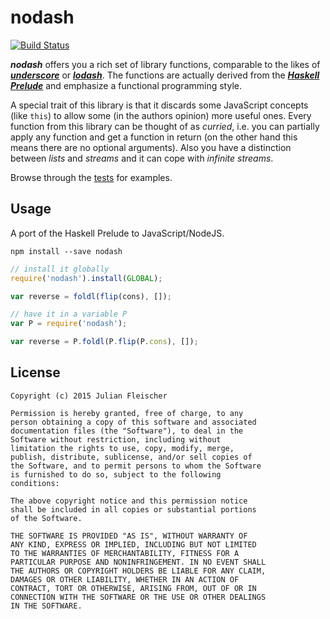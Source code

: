 nodash
======

[![Build Status](https://travis-ci.org/scravy/nodash.svg?branch=master)](https://travis-ci.org/scravy/nodash)

***nodash*** offers you a rich set of library functions, comparable to
the likes of [***underscore***](http://underscorejs.org/)
or [***lodash***](https://lodash.com/).
The functions are actually derived
from the [***Haskell Prelude***](https://hackage.haskell.org/package/base-4.7.0.0/docs/Prelude.html)
and emphasize a functional programming style.

A special
trait of this library is that it discards some JavaScript concepts (like
`this`) to allow some (in the authors opinion) more useful ones. Every function
from this library can be thought of as *curried*, i.e. you can partially apply
any function and get a function in return (on the other hand this means there are
no optional arguments). Also you have a distinction between *lists* and *streams*
and it can cope with *infinite streams*.

Browse through the [tests](https://github.com/scravy/nodash/tree/master/test) for examples.


Usage
-----

A port of the Haskell Prelude to JavaScript/NodeJS.

    npm install --save nodash

```JavaScript
// install it globally
require('nodash').install(GLOBAL);

var reverse = foldl(flip(cons), []);

// have it in a variable P
var P = require('nodash');

var reverse = P.foldl(P.flip(P.cons), []);
```

License
-------

    Copyright (c) 2015 Julian Fleischer

    Permission is hereby granted, free of charge, to any
    person obtaining a copy of this software and associated
    documentation files (the "Software"), to deal in the
    Software without restriction, including without
    limitation the rights to use, copy, modify, merge,
    publish, distribute, sublicense, and/or sell copies of
    the Software, and to permit persons to whom the Software
    is furnished to do so, subject to the following
    conditions:

    The above copyright notice and this permission notice
    shall be included in all copies or substantial portions
    of the Software.

    THE SOFTWARE IS PROVIDED "AS IS", WITHOUT WARRANTY OF
    ANY KIND, EXPRESS OR IMPLIED, INCLUDING BUT NOT LIMITED
    TO THE WARRANTIES OF MERCHANTABILITY, FITNESS FOR A
    PARTICULAR PURPOSE AND NONINFRINGEMENT. IN NO EVENT SHALL
    THE AUTHORS OR COPYRIGHT HOLDERS BE LIABLE FOR ANY CLAIM,
    DAMAGES OR OTHER LIABILITY, WHETHER IN AN ACTION OF
    CONTRACT, TORT OR OTHERWISE, ARISING FROM, OUT OF OR IN
    CONNECTION WITH THE SOFTWARE OR THE USE OR OTHER DEALINGS
    IN THE SOFTWARE.

